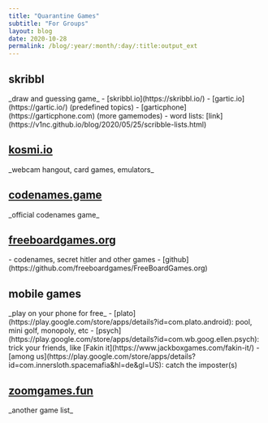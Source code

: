 ```yaml
---
title: "Quarantine Games"
subtitle: "For Groups"
layout: blog
date: 2020-10-28
permalink: /blog/:year/:month/:day/:title:output_ext
---
```


<h2>skribbl</h2>
_draw and guessing game_
 - [skribbl.io](https://skribbl.io/)
 - [gartic.io](https://gartic.io/) (predefined topics)
 - [garticphone](https://garticphone.com) (more gamemodes)
 - word lists: [link](https://v1nc.github.io/blog/2020/05/25/scribble-lists.html)

 <h2><a href="https://kosmi.io">kosmi.io</a></h2>
 _webcam hangout, card games, emulators_

<h2><a href="https://codenames.game">codenames.game</a></h2>
_official codenames game_

<h2><a href="https://www.freeboardgames.org">freeboardgames.org</a></h2>
 - codenames, secret hitler and other games
 - [github](https://github.com/freeboardgames/FreeBoardGames.org)

<h2>mobile games</h2>
 _play on your phone for free_
- [plato](https://play.google.com/store/apps/details?id=com.plato.android): pool, mini golf, monopoly, etc
- [psych](https://play.google.com/store/apps/details?id=com.wb.goog.ellen.psych): trick your friends, like [Fakin it](https://www.jackboxgames.com/fakin-it/)
- [among us](https://play.google.com/store/apps/details?id=com.innersloth.spacemafia&hl=de&gl=US): catch the imposter(s)

<h2><a href="https://zoomgames.fun">zoomgames.fun</a></h2>
_another game list_
